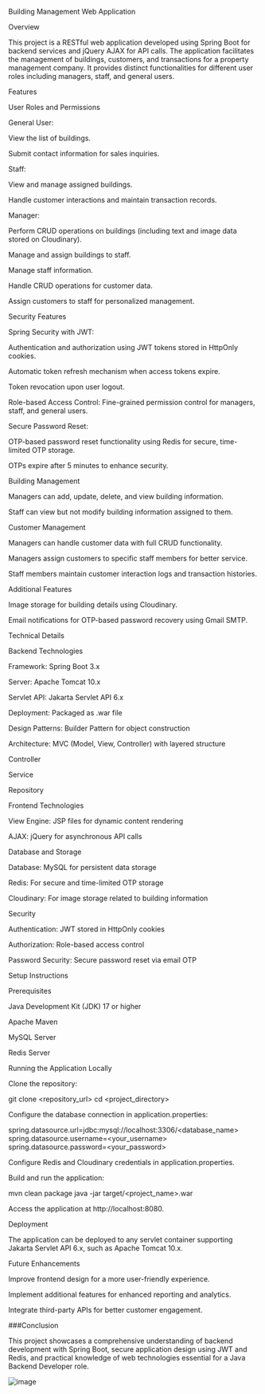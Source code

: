 Building Management Web Application

Overview

This project is a RESTful web application developed using Spring Boot for backend services and jQuery AJAX for API calls. The application facilitates the management of buildings, customers, and transactions for a property management company. It provides distinct functionalities for different user roles including managers, staff, and general users.

Features

User Roles and Permissions

General User:

View the list of buildings.

Submit contact information for sales inquiries.

Staff:

View and manage assigned buildings.

Handle customer interactions and maintain transaction records.

Manager:

Perform CRUD operations on buildings (including text and image data stored on Cloudinary).

Manage and assign buildings to staff.

Manage staff information.

Handle CRUD operations for customer data.

Assign customers to staff for personalized management.

Security Features

Spring Security with JWT:

Authentication and authorization using JWT tokens stored in HttpOnly cookies.

Automatic token refresh mechanism when access tokens expire.

Token revocation upon user logout.

Role-based Access Control: Fine-grained permission control for managers, staff, and general users.

Secure Password Reset:

OTP-based password reset functionality using Redis for secure, time-limited OTP storage.

OTPs expire after 5 minutes to enhance security.

Building Management

Managers can add, update, delete, and view building information.

Staff can view but not modify building information assigned to them.

Customer Management

Managers can handle customer data with full CRUD functionality.

Managers assign customers to specific staff members for better service.

Staff members maintain customer interaction logs and transaction histories.

Additional Features

Image storage for building details using Cloudinary.

Email notifications for OTP-based password recovery using Gmail SMTP.

Technical Details

Backend Technologies

Framework: Spring Boot 3.x

Server: Apache Tomcat 10.x

Servlet API: Jakarta Servlet API 6.x

Deployment: Packaged as .war file

Design Patterns: Builder Pattern for object construction

Architecture: MVC (Model, View, Controller) with layered structure

Controller

Service

Repository

Frontend Technologies

View Engine: JSP files for dynamic content rendering

AJAX: jQuery for asynchronous API calls

Database and Storage

Database: MySQL for persistent data storage

Redis: For secure and time-limited OTP storage

Cloudinary: For image storage related to building information

Security

Authentication: JWT stored in HttpOnly cookies

Authorization: Role-based access control

Password Security: Secure password reset via email OTP

Setup Instructions

Prerequisites

Java Development Kit (JDK) 17 or higher

Apache Maven

MySQL Server

Redis Server

Running the Application Locally

Clone the repository:

git clone <repository_url>
cd <project_directory>

Configure the database connection in application.properties:

spring.datasource.url=jdbc:mysql://localhost:3306/<database_name>
spring.datasource.username=<your_username>
spring.datasource.password=<your_password>

Configure Redis and Cloudinary credentials in application.properties.

Build and run the application:

mvn clean package
java -jar target/<project_name>.war

Access the application at http://localhost:8080.

Deployment

The application can be deployed to any servlet container supporting Jakarta Servlet API 6.x, such as Apache Tomcat 10.x.

Future Enhancements

Improve frontend design for a more user-friendly experience.

Implement additional features for enhanced reporting and analytics.

Integrate third-party APIs for better customer engagement.

###Conclusion

This project showcases a comprehensive understanding of backend development with Spring Boot, secure application design using JWT and Redis, and practical knowledge of web technologies essential for a Java Backend Developer role.

![image](https://github.com/user-attachments/assets/1f9b41c9-1b86-4312-835f-8f76434cc610)

